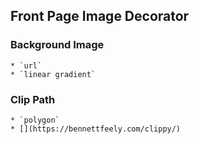 ## Front Page Image Decorator

### Background Image
	* `url`
	* `linear gradient`
	
### Clip Path
	* `polygon`
	* [](https://bennettfeely.com/clippy/)
